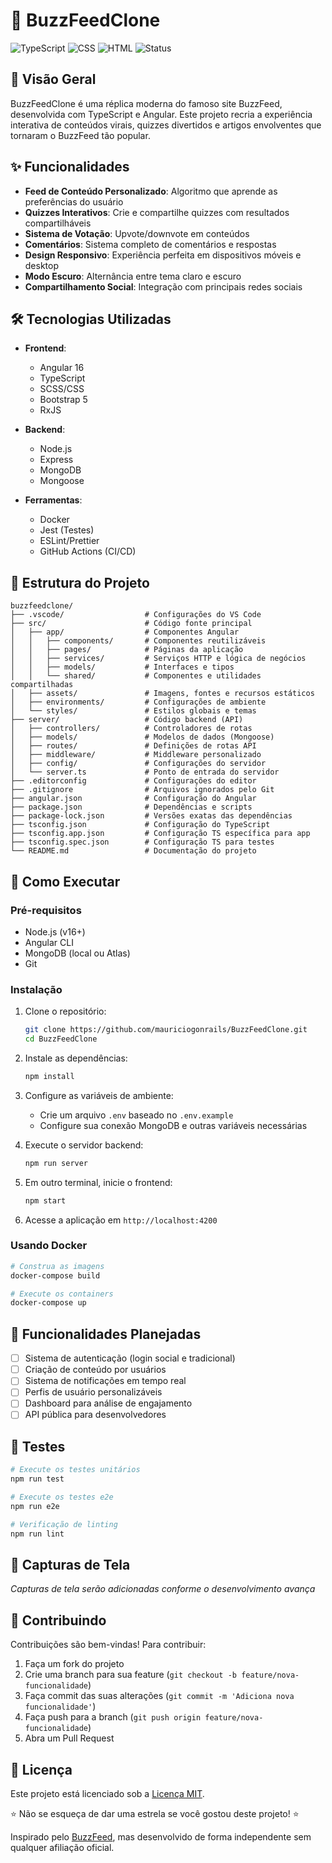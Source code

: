 # 🚀 BuzzFeedClone

![TypeScript](https://img.shields.io/badge/TypeScript-74.7%25-blue)
![CSS](https://img.shields.io/badge/CSS-14.4%25-purple)
![HTML](https://img.shields.io/badge/HTML-10.9%25-orange)
![Status](https://img.shields.io/badge/Status-Concluído-yellow)

## 📱 Visão Geral

BuzzFeedClone é uma réplica moderna do famoso site BuzzFeed, desenvolvida com TypeScript e Angular. Este projeto recria a experiência interativa de conteúdos virais, quizzes divertidos e artigos envolventes que tornaram o BuzzFeed tão popular.

## ✨ Funcionalidades

- **Feed de Conteúdo Personalizado**: Algoritmo que aprende as preferências do usuário
- **Quizzes Interativos**: Crie e compartilhe quizzes com resultados compartilháveis
- **Sistema de Votação**: Upvote/downvote em conteúdos
- **Comentários**: Sistema completo de comentários e respostas
- **Design Responsivo**: Experiência perfeita em dispositivos móveis e desktop
- **Modo Escuro**: Alternância entre tema claro e escuro
- **Compartilhamento Social**: Integração com principais redes sociais

## 🛠️ Tecnologias Utilizadas

- **Frontend**:
  - Angular 16
  - TypeScript
  - SCSS/CSS
  - Bootstrap 5
  - RxJS

- **Backend**:
  - Node.js
  - Express
  - MongoDB
  - Mongoose

- **Ferramentas**:
  - Docker
  - Jest (Testes)
  - ESLint/Prettier
  - GitHub Actions (CI/CD)

## 📂 Estrutura do Projeto

```
buzzfeedclone/
├── .vscode/                  # Configurações do VS Code
├── src/                      # Código fonte principal
│   ├── app/                  # Componentes Angular
│   │   ├── components/       # Componentes reutilizáveis
│   │   ├── pages/            # Páginas da aplicação
│   │   ├── services/         # Serviços HTTP e lógica de negócios
│   │   ├── models/           # Interfaces e tipos
│   │   └── shared/           # Componentes e utilidades compartilhadas
│   ├── assets/               # Imagens, fontes e recursos estáticos
│   ├── environments/         # Configurações de ambiente
│   └── styles/               # Estilos globais e temas
├── server/                   # Código backend (API)
│   ├── controllers/          # Controladores de rotas
│   ├── models/               # Modelos de dados (Mongoose)
│   ├── routes/               # Definições de rotas API
│   ├── middleware/           # Middleware personalizado
│   ├── config/               # Configurações do servidor
│   └── server.ts             # Ponto de entrada do servidor
├── .editorconfig             # Configurações do editor
├── .gitignore                # Arquivos ignorados pelo Git
├── angular.json              # Configuração do Angular
├── package.json              # Dependências e scripts
├── package-lock.json         # Versões exatas das dependências
├── tsconfig.json             # Configuração do TypeScript
├── tsconfig.app.json         # Configuração TS específica para app
├── tsconfig.spec.json        # Configuração TS para testes
└── README.md                 # Documentação do projeto
```

## 🚀 Como Executar

### Pré-requisitos

- Node.js (v16+)
- Angular CLI
- MongoDB (local ou Atlas)
- Git

### Instalação

1. Clone o repositório:
   ```bash
   git clone https://github.com/mauriciogonrails/BuzzFeedClone.git
   cd BuzzFeedClone
   ```

2. Instale as dependências:
   ```bash
   npm install
   ```

3. Configure as variáveis de ambiente:
   - Crie um arquivo `.env` baseado no `.env.example`
   - Configure sua conexão MongoDB e outras variáveis necessárias

4. Execute o servidor backend:
   ```bash
   npm run server
   ```

5. Em outro terminal, inicie o frontend:
   ```bash
   npm start
   ```

6. Acesse a aplicação em `http://localhost:4200`

### Usando Docker

```bash
# Construa as imagens
docker-compose build

# Execute os containers
docker-compose up
```

## 📝 Funcionalidades Planejadas

- [ ] Sistema de autenticação (login social e tradicional)
- [ ] Criação de conteúdo por usuários
- [ ] Sistema de notificações em tempo real
- [ ] Perfis de usuário personalizáveis
- [ ] Dashboard para análise de engajamento
- [ ] API pública para desenvolvedores

## 🧪 Testes

```bash
# Execute os testes unitários
npm run test

# Execute os testes e2e
npm run e2e

# Verificação de linting
npm run lint
```

## 📱 Capturas de Tela

*Capturas de tela serão adicionadas conforme o desenvolvimento avança*

## 🤝 Contribuindo

Contribuições são bem-vindas! Para contribuir:

1. Faça um fork do projeto
2. Crie uma branch para sua feature (`git checkout -b feature/nova-funcionalidade`)
3. Faça commit das suas alterações (`git commit -m 'Adiciona nova funcionalidade'`)
4. Faça push para a branch (`git push origin feature/nova-funcionalidade`)
5. Abra um Pull Request

## 📜 Licença

Este projeto está licenciado sob a [Licença MIT](LICENSE).


⭐ Não se esqueça de dar uma estrela se você gostou deste projeto! ⭐

Inspirado pelo [BuzzFeed](https://www.buzzfeed.com), mas desenvolvido de forma independente sem qualquer afiliação oficial.
